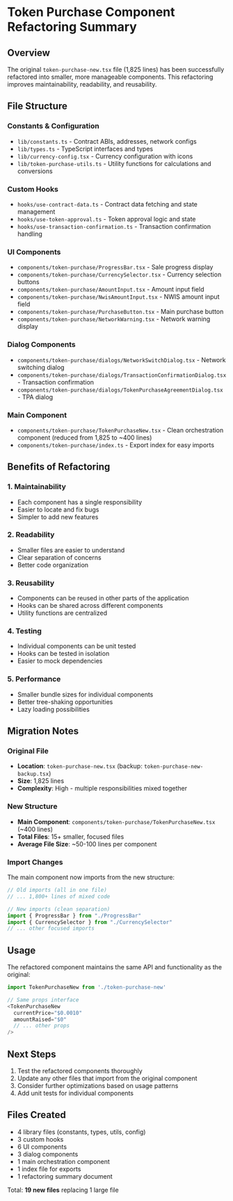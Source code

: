 # Token Purchase Component Refactoring Summary

## Overview
The original `token-purchase-new.tsx` file (1,825 lines) has been successfully refactored into smaller, more manageable components. This refactoring improves maintainability, readability, and reusability.

## File Structure

### Constants & Configuration
- `lib/constants.ts` - Contract ABIs, addresses, network configs
- `lib/types.ts` - TypeScript interfaces and types
- `lib/currency-config.tsx` - Currency configuration with icons
- `lib/token-purchase-utils.ts` - Utility functions for calculations and conversions

### Custom Hooks
- `hooks/use-contract-data.ts` - Contract data fetching and state management
- `hooks/use-token-approval.ts` - Token approval logic and state
- `hooks/use-transaction-confirmation.ts` - Transaction confirmation handling

### UI Components
- `components/token-purchase/ProgressBar.tsx` - Sale progress display
- `components/token-purchase/CurrencySelector.tsx` - Currency selection buttons
- `components/token-purchase/AmountInput.tsx` - Amount input field
- `components/token-purchase/NwisAmountInput.tsx` - NWIS amount input field
- `components/token-purchase/PurchaseButton.tsx` - Main purchase button
- `components/token-purchase/NetworkWarning.tsx` - Network warning display

### Dialog Components
- `components/token-purchase/dialogs/NetworkSwitchDialog.tsx` - Network switching dialog
- `components/token-purchase/dialogs/TransactionConfirmationDialog.tsx` - Transaction confirmation
- `components/token-purchase/dialogs/TokenPurchaseAgreementDialog.tsx` - TPA dialog

### Main Component
- `components/token-purchase/TokenPurchaseNew.tsx` - Clean orchestration component (reduced from 1,825 to ~400 lines)
- `components/token-purchase/index.ts` - Export index for easy imports

## Benefits of Refactoring

### 1. **Maintainability**
- Each component has a single responsibility
- Easier to locate and fix bugs
- Simpler to add new features

### 2. **Readability**
- Smaller files are easier to understand
- Clear separation of concerns
- Better code organization

### 3. **Reusability**
- Components can be reused in other parts of the application
- Hooks can be shared across different components
- Utility functions are centralized

### 4. **Testing**
- Individual components can be unit tested
- Hooks can be tested in isolation
- Easier to mock dependencies

### 5. **Performance**
- Smaller bundle sizes for individual components
- Better tree-shaking opportunities
- Lazy loading possibilities

## Migration Notes

### Original File
- **Location**: `token-purchase-new.tsx` (backup: `token-purchase-new-backup.tsx`)
- **Size**: 1,825 lines
- **Complexity**: High - multiple responsibilities mixed together

### New Structure
- **Main Component**: `components/token-purchase/TokenPurchaseNew.tsx` (~400 lines)
- **Total Files**: 15+ smaller, focused files
- **Average File Size**: ~50-100 lines per component

### Import Changes
The main component now imports from the new structure:
```typescript
// Old imports (all in one file)
// ... 1,800+ lines of mixed code

// New imports (clean separation)
import { ProgressBar } from "./ProgressBar"
import { CurrencySelector } from "./CurrencySelector"
// ... other focused imports
```

## Usage
The refactored component maintains the same API and functionality as the original:
```typescript
import TokenPurchaseNew from './token-purchase-new'

// Same props interface
<TokenPurchaseNew 
  currentPrice="$0.0010"
  amountRaised="$0"
  // ... other props
/>
```

## Next Steps
1. Test the refactored components thoroughly
2. Update any other files that import from the original component
3. Consider further optimizations based on usage patterns
4. Add unit tests for individual components

## Files Created
- 4 library files (constants, types, utils, config)
- 3 custom hooks
- 6 UI components
- 3 dialog components
- 1 main orchestration component
- 1 index file for exports
- 1 refactoring summary document

Total: **19 new files** replacing 1 large file
